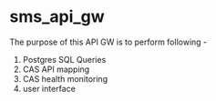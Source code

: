 # sms_api_gw
The purpose of this API GW is to perform following -
  1. Postgres SQL Queries
  2. CAS API mapping
  3. CAS health monitoring
  4. user interface
